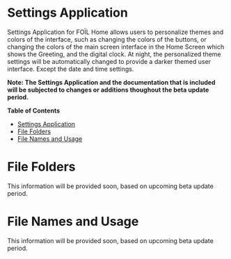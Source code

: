 # Settings Application 
Settings Application for FOÏL Home allows users to personalize themes and colors of the interface, such as changing the colors of the buttons, or changing the colors of the main screen interface in the Home Screen which shows the Greeting, and the digital clock. At night, the personalized theme settings will be automatically changed to provide a darker themed user interface. Except the date and time settings. 

**Note: The Settings Application and the documentation that is included will be subjected to changes or additions thoughout the beta update period.**

**Table of Contents** 
- [Settings Application](#settings-application)
- [File Folders](#file-folders)
- [File Names and Usage](#file-names-and-usage)

# File Folders 
This information will be provided soon, based on upcoming beta update period. 

# File Names and Usage 
This information will be provided soon, based on upcoming beta update period. 